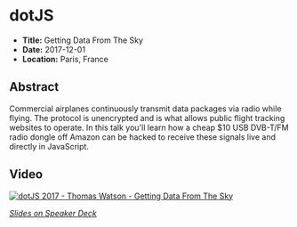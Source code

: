 # dotJS

- **Title:** Getting Data From The Sky
- **Date:** 2017-12-01
- **Location:** Paris, France

## Abstract

Commercial airplanes continuously transmit data packages via radio while
flying. The protocol is unencrypted and is what allows public flight
tracking websites to operate. In this talk you'll learn how a cheap $10
USB DVB-T/FM radio dongle off Amazon can be hacked to receive these
signals live and directly in JavaScript.

## Video

[![dotJS 2017 - Thomas Watson - Getting Data From The Sky](https://img.youtube.com/vi/ITMgocguzME/0.jpg)](https://www.youtube.com/watch?v=ITMgocguzME)

_[Slides on Speaker
Deck](https://speakerdeck.com/wa7son/dotjs-2017-getting-data-from-the-sky)_
